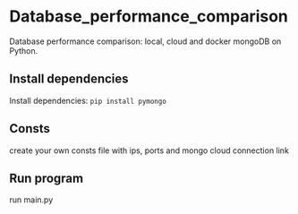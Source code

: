 # Database_performance_comparison
Database performance comparison: local, cloud and docker mongoDB on Python.

## Install dependencies
Install dependencies:
`pip install pymongo`

## Consts
create your own consts file with ips, ports and mongo cloud connection link

## Run program
run main.py
